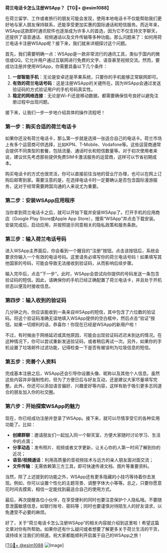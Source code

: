 **荷兰电话卡怎么注册WSApp？【TG💪+ @esim1088】**

在荷兰留学、工作或者旅行的朋友可能会发现，使用本地电话卡不仅能帮助我们更好地与家人朋友保持联系，还能享受更加实惠的国际通话和短信服务。而近年来，WSApp这款即时通讯软件也逐渐成为许多人的首选，因为它不仅支持文字聊天，还提供了语音通话、视频通话以及文件传输等多种功能。那么问题来了：如何用荷兰电话卡注册WSApp呢？接下来，我们就来详细探讨这个问题。

首先，我们需要明确一点：WSApp是一款非常流行的通讯工具，类似于国内的微信或QQ。它允许用户通过互联网进行免费的文字、语音甚至视频交流。然而，要成功注册并使用WSApp，你需要具备以下几个条件：

1. **一部智能手机**：无论是安卓还是苹果系统，只要你的手机能够正常联网即可。
2. **有效的荷兰电话号码**：这是注册WSApp的关键所在。因为WSApp会通过发送验证码的方式验证用户的手机号码真实性。
3. **稳定的网络连接**：无论是Wi-Fi还是移动数据，都需要确保信号良好以避免注册过程中出现问题。

接下来，让我们一步一步地介绍具体的操作流程吧！

### 第一步：购买合适的荷兰电话卡

如果你还没有荷兰电话卡，那么第一步就是选择一张适合自己的电话卡。荷兰市场上有多个运营商可供选择，比如KPN、T-Mobile、Vodafone等。这些运营商通常会提供不同类型的套餐，包括流量、通话时长和短信数量等。对于初次使用者来说，建议优先考虑那些提供免费SIM卡激活服务的运营商，这样可以节省初期成本。

购买电话卡的方式也很灵活，你可以直接前往当地的营业厅办理，也可以在网上订购后邮寄到家。需要注意的是，在选择电话卡时一定要确认是否包含国际漫游服务，这对于经常需要跨国沟通的人来说尤为重要。

### 第二步：安装WSApp应用程序

当你拿到荷兰电话卡之后，就可以开始下载并安装WSApp了。打开手机的应用商店（Google Play Store或Apple App Store），搜索“WSApp”并点击下载安装。安装完成后，启动应用，并按照提示同意相关的隐私政策和服务条款。

### 第三步：输入荷兰电话号码

进入WSApp主界面后，你会看到一个醒目的“注册”按钮。点击该按钮后，系统会要求你输入一个有效的电话号码。这里请务必填写你的荷兰电话号码！如果填写其他国家的号码，可能会导致无法接收到验证码，从而影响后续步骤。

输入完毕后，点击“下一步”。此时，WSApp会尝试向你提供的号码发送一条包含验证码的短信。因此，请确保你的手机已经正确配置了荷兰电话卡，并且处于开机状态以便及时接收信息。

### 第四步：输入收到的验证码

几分钟之内，你应该能收到一条来自WSApp的短信，其中包含了六位数的验证码。将这个验证码准确无误地填入WSApp提供的空白框中，然后点击“验证”按钮。如果一切顺利的话，恭喜你！你现在已经是WSApp的新用户啦！

不过，有时候由于网络延迟或其他原因，可能会出现验证码迟迟未到达的情况。在这种情况下，你可以尝试重新发送验证码，或者稍后再试一次。另外，如果你的手机设置了垃圾邮件过滤功能，记得检查一下是否有被误判为垃圾信息的短信。

### 第五步：完善个人资料

完成基本注册之后，WSApp还会引导你设置头像、昵称以及其他个人信息。虽然这些内容并非强制性的，但为了方便日后与好友互动，还是建议大家尽量填写完整。此外，你还可以添加语言偏好、兴趣爱好等内容，这样有助于吸引更多志同道合的朋友加入你的社交圈。

### 第六步：开始探索WSApp的魅力

现在，你已经成功注册并登录了WSApp。接下来，就可以尽情享受它的各种实用功能了。比如：

- **创建群聊**：邀请朋友们一起加入同一个聊天室，方便大家随时讨论学习、生活中的点滴；
- **分享动态**：发布照片、视频或者文字更新，让关心你的人第一时间了解到你的近况；
- **语音/视频通话**：利用高质量的音视频技术与远方的亲人朋友面对面交流；
- **文件传输**：无需依赖第三方工具，即可快速传递文档、图片等重要资料。

当然，除了上述提到的功能之外，WSApp还有更多隐藏的小技巧等待着你去发现。例如，你可以设置个性化的主题背景、调整字体大小等等。总之，只要你愿意花时间去摸索，相信一定能找到最适合自己的使用方式。

最后，再次提醒各位小伙伴，在享受便利的同时也要注意保护个人隐私哦。不要随意泄露敏感信息，如银行账号、密码等；同时也要谨慎对待陌生人的好友请求，以免遭受不必要的麻烦。

好了，关于“荷兰电话卡怎么注册WSApp”的相关内容就介绍到这里啦！希望这篇文章对你有所帮助。如果你还有什么疑问或者想要了解更多关于荷兰生活的干货，请持续关注我们的频道。祝大家都能顺利开启属于自己的WSApp之旅！

[[TG💪+ @esim1088](https://t.me/s/esim1088) ![Image](https://i.postimg.cc/4NQfJmqS/Snipaste-2025-05-13-00-14-12.png)]